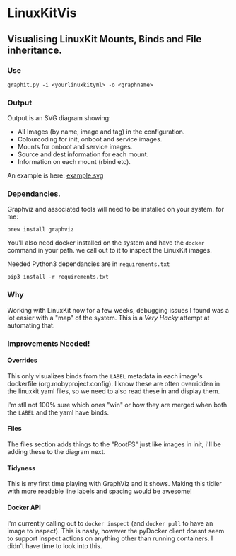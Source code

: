 # LinuxKitVis
## Visualising LinuxKit Mounts, Binds and File inheritance.

### Use
```
graphit.py -i <yourlinuxkityml> -o <graphname>
```

### Output
Output is an SVG diagram showing:

- All Images (by name, image and tag) in the configuration.
- Colourcoding for init, onboot and service images.
- Mounts for onboot and service images.
- Source and dest information for each mount.
- Information on each mount (rbind etc).

An example is here: [example.svg](./img/example.svg)

### Dependancies.

Graphviz and associated tools will need to be installed on your system. for me:

``` 
brew install graphviz
```

You'll also need docker installed on the system and have the `docker` command in your path. we call out to it to inspect the LinuxKit images.

Needed Python3 dependancies are in `requirements.txt`

```
pip3 install -r requirements.txt
```

### Why
Working with LinuxKit now for a few weeks, debugging issues I found was a lot easier with a "map" of the system. This is a *Very Hacky* attempt at automating that.

### Improvements Needed!

#### Overrides
This only visualizes binds from the `LABEL` metadata in each image's dockerfile (org.mobyproject.config). I know these are often overridden in the linuxkit yaml files, so we need to also read these in and display them.

I'm stll not 100% sure which ones "win" or how they are merged when both the `LABEL` and the yaml have binds.

#### Files
The files section adds things to the "RootFS" just like images in init, i'll be adding these to the diagram next.

#### Tidyness
This is my first time playing with GraphViz and it shows. Making this tidier with more readable line labels and spacing would be awesome!

#### Docker API
I'm currently calling out to `docker inspect` (and `docker pull` to have an image to inspect). This is nasty, however the pyDocker client doesnt seem to support inspect actions on anything other than running containers. I didn't have time to look into this.


